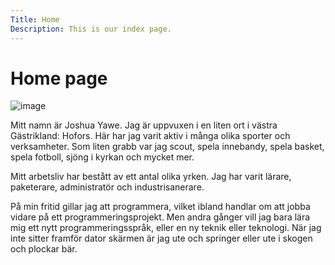 ```yaml
---
Title: Home
Description: This is our index page.
---
```


Home page
==========================

![image](image/photo_representing_me.png)

Mitt namn är Joshua Yawe. Jag är uppvuxen i en liten ort i västra Gästrikland: Hofors. Här har jag varit aktiv i många olika sporter och verksamheter. Som liten grabb var jag scout, spela innebandy, spela basket, spela fotboll, sjöng i kyrkan och mycket mer.

Mitt arbetsliv har bestått av ett antal olika yrken. Jag har varit lärare, paketerare, administratör och industrisanerare.

På min fritid gillar jag att programmera, vilket ibland handlar om att jobba vidare på ett programmeringsprojekt. Men andra gånger vill jag bara lära mig ett nytt programmeringsspråk, eller en ny teknik eller teknologi. När jag inte sitter framför dator skärmen är jag ute och springer eller ute i skogen och plockar bär.
